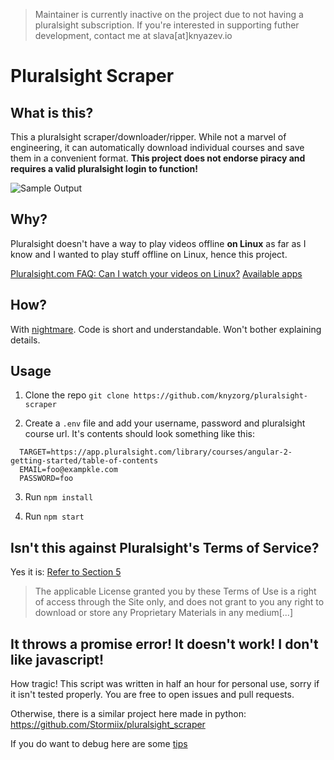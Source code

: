> Maintainer is currently inactive on the project due to not having a pluralsight subscription. If you're interested in supporting futher development, contact me at slava[at]knyazev.io

# Pluralsight Scraper

## What is this?

This a pluralsight scraper/downloader/ripper. While not a marvel of engineering, it can automatically download individual courses and save them in a convenient format. **This project does not endorse piracy and requires a valid pluralsight login to function!**

![Sample Output](http://i.imgur.com/flqcOH4.png)

## Why?

Pluralsight doesn't have a way to play videos offline **on Linux** as far as I know and I wanted to play stuff offline on Linux, hence this project.

[Pluralsight.com FAQ: Can I watch your videos on Linux?](http://pluralsight.knowledgeowl.com/help/can-i-watch-your-videos-on-linux)
[Available apps](https://www.pluralsight.com/downloads)

## How?

With [nightmare](https://github.com/segmentio/nightmare). Code is short and understandable. Won't bother explaining details.

## Usage

  1. Clone the repo `git clone https://github.com/knyzorg/pluralsight-scraper`

  2. Create a `.env` file and add your username, password and pluralsight course url. It's contents should look something like this:
  ```
    TARGET=https://app.pluralsight.com/library/courses/angular-2-getting-started/table-of-contents
    EMAIL=foo@exampkle.com
    PASSWORD=foo
  ```

  3. Run `npm install`

  4. Run `npm start`

## Isn't this against Pluralsight's Terms of Service?

Yes it is: [Refer to Section 5](https://www.pluralsight.com/terms)

>The applicable License granted you by these Terms of Use is a right of access through the Site only, and does not grant to you any right to download or store any Proprietary Materials in any medium[...]



## It throws a promise error! It doesn't work! I don't like javascript!

How tragic! This script was written in half an hour for personal use, sorry if it isn't tested properly. You are free to open issues and pull requests.

Otherwise, there is a similar project here made in python: https://github.com/Stormiix/pluralsight_scraper

If you do want to debug here are some [tips](DEBUGGING.md)